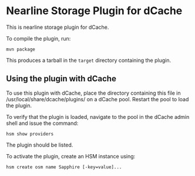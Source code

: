 Nearline Storage Plugin for dCache
==================================

This is nearline storage plugin for dCache.

To compile the plugin, run:

    mvn package

This produces a tarball in the `target` directory containing the plugin.

Using the plugin with dCache
----------------------------

To use this plugin with dCache, place the directory containing this
file in /usr/local/share/dcache/plugins/ on a dCache pool. Restart
the pool to load the plugin.

To verify that the plugin is loaded, navigate to the pool in the dCache admin
shell and issue the command:

    hsm show providers

The plugin should be listed.

To activate the plugin, create an HSM instance using:

    hsm create osm name Sapphire [-key=value]...

